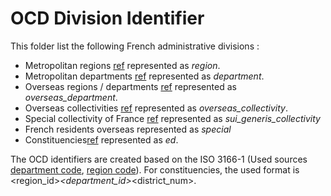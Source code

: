 # OCD Division Identifier

This folder list the following French administrative divisions :

* Metropolitan regions [ref](https://en.wikipedia.org/wiki/Regions_of_France) represented as *region*.
* Metropolitan departments [ref](https://en.wikipedia.org/wiki/Departments_of_France) represented as *department*.
* Overseas regions / departments [ref](https://en.wikipedia.org/wiki/Overseas_department_and_region) represented as *overseas_department*.
* Overseas collectivities [ref](https://en.wikipedia.org/wiki/Overseas_collectivity) represented as *overseas_collectivity*.
* Special collectivity of France [ref](https://en.wikipedia.org/wiki/New_Caledonia) represented as *sui_generis_collectivity*
* French residents overseas represented as *special*
* Constituencies[ref](https://en.wikipedia.org/wiki/List_of_constituencies_of_the_National_Assembly_of_France) represented as *ed*.

The OCD identifiers are created based on the ISO 3166-1 (Used sources [department code](http://www.statoids.com/yfr.html), [region code](http://www.statoids.com/ufr.html)). For constituencies, the used format is <region_id>_<department_id>_<district_num>. 
